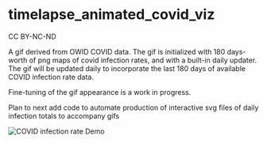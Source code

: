 # timelapse_animated_covid_viz
CC BY-NC-ND

A gif derived from OWID COVID data. The gif is initialized with 180 days-worth of png maps of covid infection rates, and with a built-in daily updater. The gif will be updated daily to incorporate the last 180 days of available COVID infection rate data. 

Fine-tuning of the gif appearance is a work in progress. 

Plan to next add code to automate production of interactive svg files of daily infection totals to accompany gifs

![COVID infection rate Demo](COVID_gif_2021-04-16.gif)
 
